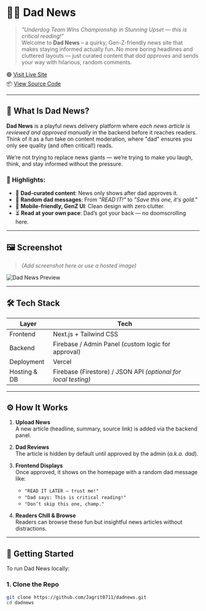 # 👨‍👦 Dad News

> *"Underdog Team Wins Championship in Stunning Upset — this is critical reading!"*  
Welcome to **Dad News** – a quirky, Gen-Z-friendly news site that makes staying informed actually fun. No more boring headlines and cluttered layouts — just curated content that *dad approves* and sends your way with hilarious, random comments.

🟢 [Visit Live Site](https://dadnews.vercel.app/)  
📦 [View Source Code](https://github.com/Jagrit0711/dadnews)

---

## 🧠 What Is Dad News?

**Dad News** is a playful news delivery platform where *each news article is reviewed and approved manually* in the backend before it reaches readers. Think of it as a fun take on content moderation, where "dad" ensures you only see quality (and often critical!) reads.

We’re not trying to replace news giants — we’re trying to make you laugh, think, and stay informed without the pressure.

### 🔑 Highlights:
- 🧓 **Dad-curated content**: News only shows after dad approves it.
- 💬 **Random dad messages**: From _"READ IT!"_ to _"Save this one, it's gold."_
- 📱 **Mobile-friendly, GenZ UI**: Clean design with zero clutter.
- ⏳ **Read at your own pace**: Dad’s got your back — no doomscrolling here.

---

## 🖼️ Screenshot

> *(Add screenshot here or use a hosted image)*

![Dad News Preview](https://dadnews.vercel.app/ogimage.png)

---

## 🛠️ Tech Stack

| Layer         | Tech                     |
|---------------|--------------------------|
| Frontend      | Next.js + Tailwind CSS   |
| Backend       | Firebase / Admin Panel (custom logic for approval) |
| Deployment    | Vercel                   |
| Hosting & DB  | Firebase (Firestore) / JSON API *(optional for local testing)* |

---

## ⚙️ How It Works

1. **Upload News**  
   A new article (headline, summary, source link) is added via the backend panel.

2. **Dad Reviews**  
   The article is hidden by default until approved by the admin (*a.k.a. dad*).

3. **Frontend Displays**  
   Once approved, it shows on the homepage with a random dad message like:
   - `"READ IT LATER – trust me!"`
   - `"Dad says: This is critical reading!"`
   - `"Don’t skip this one, champ."`

4. **Readers Chill & Browse**  
   Readers can browse these fun but insightful news articles without distractions.

---

## 🔧 Getting Started

To run Dad News locally:

### 1. Clone the Repo
```bash
git clone https://github.com/Jagrit0711/dadnews.git
cd dadnews
